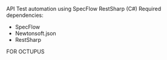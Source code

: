 API Test automation using SpecFlow RestSharp (C#)
Required dependencies:
- SpecFlow
- Newtonsoft.json
- RestSharp

FOR OCTUPUS
